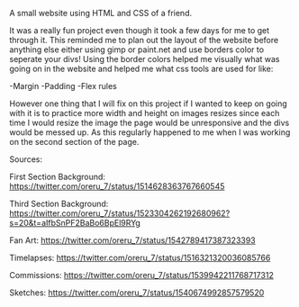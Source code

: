 A small website using HTML and CSS of a friend.

It was a really fun project even though it took a few days for me to get through it.
This reminded me to plan out the layout of the website before anything else either using gimp or paint.net and use borders color to seperate your divs! Using the border colors helped me visually what was going on in the website and helped me what css tools are used for like:

-Margin
-Padding
-Flex rules


However one thing that I will fix on this project if I wanted to keep on going with it is to practice more width and height on images resizes since each time I would resize the image the page would be unresponsive and the divs would be messed up. As this regularly happened to me when I was working on the second section of the page.

Sources:

First Section Background: https://twitter.com/oreru_7/status/1514628363767660545

Third Section Background: https://twitter.com/oreru_7/status/1523304262192680962?s=20&t=aIfbSnPF2BaBo6BpEl9RYg

Fan Art: https://twitter.com/oreru_7/status/1542789417387323393

Timelapses: https://twitter.com/oreru_7/status/1516321320036085766

Commissions: https://twitter.com/oreru_7/status/1539942211768717312

Sketches: https://twitter.com/oreru_7/status/1540674992857579520

